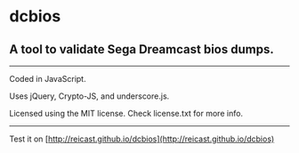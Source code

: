 dcbios
======

A tool to validate Sega Dreamcast bios dumps.
---
***
Coded in JavaScript.

Uses jQuery, Crypto-JS, and underscore.js.

Licensed using the MIT license. Check license.txt for more info.

***

Test it on [http://reicast.github.io/dcbios](http://reicast.github.io/dcbios)